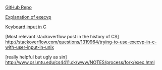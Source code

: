[GitHub Repo](https://github.com/oaguy1/cs215-PProj01)

[Explanation of execvp](http://linux.die.net/man/3/execvp)

[Keyboard input in C](http://gd.tuwien.ac.at/languages/c/programming-bbrown/c_016.htm)

[Most relevant stackoverflow post in the history of CS] http://stackoverflow.com/questions/1319964/trying-to-use-execvp-in-c-with-user-input-in-unix

[really helpful but ugly as sin] http://www.csl.mtu.edu/cs4411.ck/www/NOTES/process/fork/exec.html


